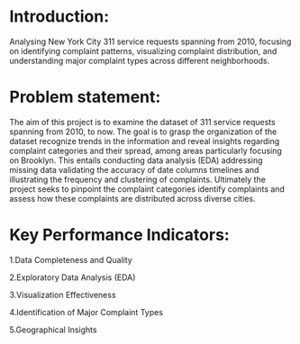 # Introduction:
Analysing New York City 311 service requests spanning from 2010, focusing on identifying complaint patterns, visualizing complaint distribution, and understanding major complaint types across different neighborhoods.
# Problem statement:
The aim of this project is to examine the dataset of 311 service requests spanning from 2010, to now. The goal is to grasp the organization of the dataset recognize trends in the information and reveal insights regarding complaint categories and their spread, among areas particularly focusing on Brooklyn. This entails conducting data analysis (EDA) addressing missing data validating the accuracy of date columns timelines and illustrating the frequency and clustering of complaints. Ultimately the project seeks to pinpoint the complaint categories identify complaints and assess how these complaints are distributed across diverse cities.

# Key Performance Indicators:
1.Data Completeness and Quality

2.Exploratory Data Analysis (EDA)

3.Visualization Effectiveness

4.Identification of Major Complaint Types

5.Geographical Insights
